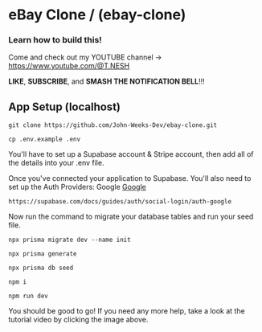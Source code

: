 # eBay Clone / (ebay-clone)

### Learn how to build this!

Come and check out my YOUTUBE channel -> https://www.youtube.com/@T.NESH

**LIKE**, **SUBSCRIBE**, and **SMASH THE NOTIFICATION BELL**!!!

## App Setup (localhost)

```
git clone https://github.com/John-Weeks-Dev/ebay-clone.git

cp .env.example .env
```

You'll have to set up a Supabase account & Stripe account, then add all of the details into your .env file.

Once you've connected your application to Supabase. You'll also need to set up the Auth Providers:
    Google [Google](https://cloud.google.com)
    
    https://supabase.com/docs/guides/auth/social-login/auth-google
    
Now run the command to migrate your database tables and run your seed file.
    
```
npx prisma migrate dev --name init

npx prisma generate

npx prisma db seed

npm i

npm run dev
```

You should be good to go! If you need any more help, take a look at the tutorial video by clicking the image above.

